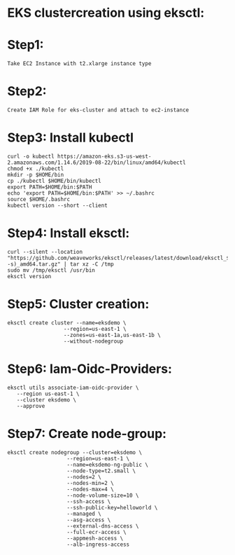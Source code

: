 # EKS clustercreation using eksctl:

# Step1:
	Take EC2 Instance with t2.xlarge instance type
# Step2: 
	Create IAM Role for eks-cluster and attach to ec2-instance

# Step3: Install kubectl
	curl -o kubectl https://amazon-eks.s3-us-west-2.amazonaws.com/1.14.6/2019-08-22/bin/linux/amd64/kubectl
	chmod +x ./kubectl
	mkdir -p $HOME/bin
	cp ./kubectl $HOME/bin/kubectl
	export PATH=$HOME/bin:$PATH
	echo 'export PATH=$HOME/bin:$PATH' >> ~/.bashrc
	source $HOME/.bashrc
	kubectl version --short --client

# Step4: Install eksctl:

	curl --silent --location "https://github.com/weaveworks/eksctl/releases/latest/download/eksctl_$(uname -s)_amd64.tar.gz" | tar xz -C /tmp
	sudo mv /tmp/eksctl /usr/bin
	eksctl version

# Step5: Cluster creation:

	eksctl create cluster --name=eksdemo \
                      --region=us-east-1 \
                      --zones=us-east-1a,us-east-1b \
                      --without-nodegroup 
					  
# Step6: Iam-Oidc-Providers:

	eksctl utils associate-iam-oidc-provider \
 	   --region us-east-1 \
 	   --cluster eksdemo \
 	   --approve

# Step7: Create node-group:

	eksctl create nodegroup --cluster=eksdemo \
                       --region=us-east-1 \
                       --name=eksdemo-ng-public \
                       --node-type=t2.small \
                       --nodes=2 \
                       --nodes-min=2 \
                       --nodes-max=4 \
                       --node-volume-size=10 \
                       --ssh-access \
                       --ssh-public-key=helloworld \
                       --managed \
                       --asg-access \
                       --external-dns-access \
                       --full-ecr-access \
                       --appmesh-access \
                       --alb-ingress-access	
